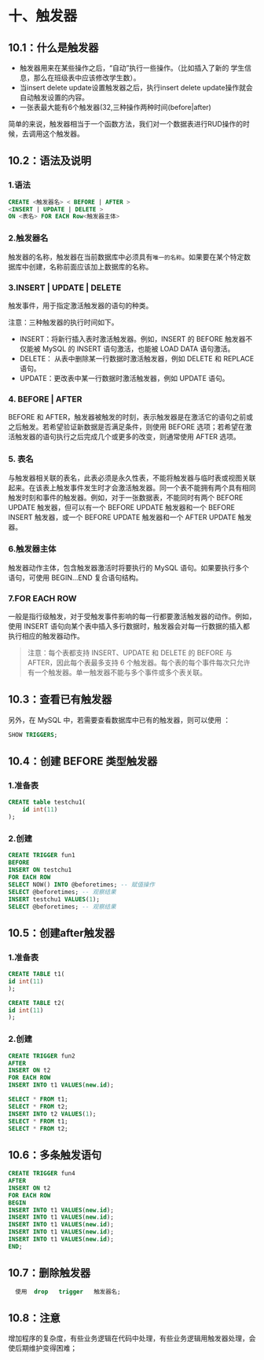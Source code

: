 # 十、触发器



## 10.1：什么是触发器



- 触发器用来在某些操作之后，“自动”执行一些操作。（比如插入了新的 学生信息，那么在班级表中应该修改学生数）。
- 当insert delete update设置触发器之后，执行insert delete update操作就会自动触发设置的内容。
- 一张表最大能有6个触发器(32,三种操作两种时间(before|after)

简单的来说，触发器相当于一个函数方法，我们对一个数据表进行RUD操作的时候，去调用这个触发器。



## 10.2：语法及说明



### 1.语法



```sql
CREATE <触发器名> < BEFORE | AFTER >
<INSERT | UPDATE | DELETE >
ON <表名> FOR EACH Row<触发器主体>
```



### 2.触发器名



触发器的名称，触发器在当前数据库中必须具有`唯一的名称`。如果要在某个特定数据库中创建，名称前面应该加上数据库的名称。



### 3.INSERT | UPDATE | DELETE



触发事件，用于指定激活触发器的语句的种类。

注意：三种触发器的执行时间如下。

- INSERT：将新行插入表时激活触发器。例如，INSERT 的 BEFORE 触发器不仅能被 MySQL 的 INSERT 语句激活，也能被 LOAD DATA 语句激活。
- DELETE： 从表中删除某一行数据时激活触发器，例如 DELETE 和 REPLACE 语句。
- UPDATE：更改表中某一行数据时激活触发器，例如 UPDATE 语句。



### 4. BEFORE | AFTER



BEFORE 和 AFTER，触发器被触发的时刻，表示触发器是在激活它的语句之前或之后触发。若希望验证新数据是否满足条件，则使用 BEFORE 选项；若希望在激活触发器的语句执行之后完成几个或更多的改变，则通常使用 AFTER 选项。



### 5. 表名



与触发器相关联的表名，此表必须是永久性表，不能将触发器与临时表或视图关联起来。在该表上触发事件发生时才会激活触发器。同一个表不能拥有两个具有相同触发时刻和事件的触发器。例如，对于一张数据表，不能同时有两个 BEFORE UPDATE 触发器，但可以有一个 BEFORE UPDATE 触发器和一个 BEFORE INSERT 触发器，或一个 BEFORE UPDATE 触发器和一个 AFTER UPDATE 触发器。



### 6.触发器主体



触发器动作主体，包含触发器激活时将要执行的 MySQL 语句。如果要执行多个语句，可使用 BEGIN…END 复合语句结构。



### 7.FOR EACH ROW



一般是指行级触发，对于受触发事件影响的每一行都要激活触发器的动作。例如，使用 INSERT 语句向某个表中插入多行数据时，触发器会对每一行数据的插入都执行相应的触发器动作。

> 注意：每个表都支持 INSERT、UPDATE 和 DELETE 的 BEFORE 与 AFTER，因此每个表最多支持 6 个触发器。每个表的每个事件每次只允许有一个触发器。单一触发器不能与多个事件或多个表关联。



## 10.3：查看已有触发器



另外，在 MySQL 中，若需要查看数据库中已有的触发器，则可以使用  ：



```sql
SHOW TRIGGERS;
```



## 10.4：创建 BEFORE 类型触发器



### 1.准备表



```sql
CREATE table testchu1(
	id int(11) 
);
```



### 2.创建



```sql
CREATE TRIGGER fun1
BEFORE 
INSERT ON testchu1
FOR EACH ROW
SELECT NOW() INTO @beforetimes; -- 赋值操作
SELECT @beforetimes; -- 观察结果
INSERT testchu1 VALUES(1);
SELECT @beforetimes; -- 观察结果
```



## 10.5：创建after触发器



### 1.准备表



```sql
CREATE TABLE t1(
id int(11)
);

CREATE TABLE t2(
id int(11)
);
```



### 2.创建



```sql
CREATE TRIGGER fun2
AFTER
INSERT ON t2
FOR EACH ROW
INSERT INTO t1 VALUES(new.id);

SELECT * FROM t1;
SELECT * FROM t2;
INSERT INTO t2 VALUES(1);
SELECT * FROM t1;
SELECT * FROM t2;
```



## 10.6：多条触发语句



```sql
CREATE TRIGGER fun4
AFTER
INSERT ON t2
FOR EACH ROW
BEGIN
INSERT INTO t1 VALUES(new.id);
INSERT INTO t1 VALUES(new.id);
INSERT INTO t1 VALUES(new.id);
INSERT INTO t1 VALUES(new.id);
INSERT INTO t1 VALUES(new.id);
END;
```





## 10.7：删除触发器



```sql
  使用  drop   trigger   触发器名;
```



## 10.8：注意



增加程序的复杂度，有些业务逻辑在代码中处理，有些业务逻辑用触发器处理，会使后期维护变得困难；


